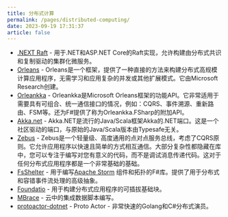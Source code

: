 ```yaml
---
title: 分布式计算
permalink: /pages/distributed-computing/
date: 2023-09-19 17:31:37
article: false
---
```

- [.NEXT Raft](https://github.com/dotnet/dotNext)  - 用于.NET和ASP.NET Core的Raft实现，允许构建由分布式共识和复制驱动的集群化微服务。 
- [Orleans](https://github.com/dotnet/orleans)  - Orleans是一个框架，提供了一种直接的方法来构建分布式高规模计算应用程序，无需学习和应用复杂的并发或其他扩展模式。它由Microsoft Research创建。 
- [Orleankka](https://github.com/OrleansContrib/Orleankka)  - Orleankka是Microsoft Orleans框架的功能API。它非常适用于需要具有可组合、统一通信接口的情况，例如：CQRS、事件溯源、重新路由、FSM等。还为F#提供了称为Orleankka.FSharp的附加API。 
- [Akka.net](https://github.com/akkadotnet/akka.net)  - Akka.NET是流行的Java/Scala框架Akka的.NET端口。这是一个社区驱动的端口，与原始的Java/Scala版本由Typesafe无关。 
- [Zebus](https://github.com/Abc-Arbitrage/Zebus)  - Zebus是一个轻量级、高度通用的点对点服务总线，考虑了CQRS原则。它允许应用程序以快速且简单的方式相互通信。大部分复杂性都隐藏在库中，您可以专注于编写对您有意义的代码，而不是调试消息传递代码。这对于任何分布式应用程序都是一个非常基础的基础。 
- [FsShelter](https://github.com/Prolucid/FsShelter)  - 用于编写[Apache Storm](https://storm.apache.org/) 组件和拓扑的F#库。提供了用于分布式和容错事件流处理的高级抽象。 
- [Foundatio](https://github.com/FoundatioFx/Foundatio#jobs)  - 用于构建分布式应用程序的可插拔基础块。 
- [MBrace](https://github.com/mbraceproject)  - 云中的集成数据脚本编写。 
- [protoactor-dotnet](https://github.com/AsynkronIT/protoactor-dotnet)  - Proto Actor - 非常快速的Golang和C#分布式演员。